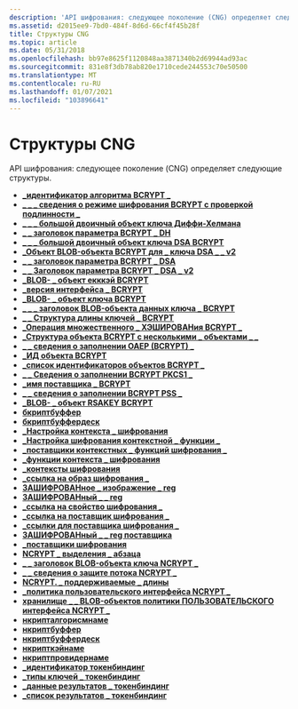 ```yaml
---
description: 'API шифрования: следующее поколение (CNG) определяет следующие структуры.'
ms.assetid: d2015ee9-7bd0-484f-8d6d-66cf4f45b28f
title: Структуры CNG
ms.topic: article
ms.date: 05/31/2018
ms.openlocfilehash: bb97e8625f1120848aa3871340b2d69944ad93ac
ms.sourcegitcommit: 831e8f3db78ab820e1710cede244553c70e50500
ms.translationtype: MT
ms.contentlocale: ru-RU
ms.lasthandoff: 01/07/2021
ms.locfileid: "103896641"
---
```

# <a name="cng-structures"></a>Структуры CNG

API шифрования: следующее поколение (CNG) определяет следующие структуры.

-   [**\_идентификатор алгоритма BCRYPT \_**](/windows/desktop/api/Bcrypt/ns-bcrypt-bcrypt_algorithm_identifier)
-   [**\_ \_ \_ сведения о режиме шифрования BCRYPT с проверкой подлинности \_**](/windows/desktop/api/Bcrypt/ns-bcrypt-bcrypt_authenticated_cipher_mode_info)
-   [**\_ \_ \_ большой двоичный объект ключа Диффи-Хелмана**](/windows/desktop/api/Bcrypt/ns-bcrypt-bcrypt_dh_key_blob)
-   [**\_ \_ заголовок параметра BCRYPT \_ DH**](/windows/desktop/api/Bcrypt/ns-bcrypt-bcrypt_dh_parameter_header)
-   [**\_ \_ \_ большой двоичный объект ключа DSA BCRYPT**](/windows/desktop/api/Bcrypt/ns-bcrypt-bcrypt_dsa_key_blob)
-   [**\_Объект BLOB-объекта BCRYPT для \_ ключа DSA \_ \_ v2**](/windows/desktop/api/Bcrypt/ns-bcrypt-bcrypt_dsa_key_blob_v2)
-   [**\_ \_ заголовок параметра BCRYPT \_ DSA**](/windows/desktop/api/Bcrypt/ns-bcrypt-bcrypt_dsa_parameter_header)
-   [**\_ \_ Заголовок параметра BCRYPT \_ DSA \_ v2**](/windows/desktop/api/Bcrypt/ns-bcrypt-bcrypt_dsa_parameter_header_v2)
-   [**\_BLOB- \_ объект екккэй BCRYPT**](/windows/desktop/api/Bcrypt/ns-bcrypt-bcrypt_ecckey_blob)
-   [**\_версия интерфейса \_ BCRYPT**](/windows/desktop/api/Bcrypt/ns-bcrypt-bcrypt_interface_version)
-   [**\_BLOB- \_ объект ключа BCRYPT**](/windows/desktop/api/Bcrypt/ns-bcrypt-bcrypt_key_blob)
-   [**\_ \_ \_ заголовок BLOB-объекта данных ключа \_ BCRYPT**](/windows/desktop/api/Bcrypt/ns-bcrypt-bcrypt_key_data_blob_header)
-   [**\_ \_ Структура длины ключей \_ BCRYPT**](/windows/desktop/api/Bcrypt/ns-bcrypt-bcrypt_key_lengths_struct)
-   [**\_Операция множественного \_ ХЭШИРОВАНия BCRYPT \_**](/windows/desktop/api/Bcrypt/ns-bcrypt-bcrypt_multi_hash_operation)
-   [**\_Структура объекта BCRYPT с несколькими \_ объектами \_ \_**](/windows/desktop/api/Bcrypt/ns-bcrypt-bcrypt_multi_object_length_struct)
-   [**\_ \_ сведения о заполнении OAEP (BCRYPT) \_**](/windows/desktop/api/Bcrypt/ns-bcrypt-bcrypt_oaep_padding_info)
-   [**\_ИД объекта BCRYPT**](/windows/desktop/api/Bcrypt/ns-bcrypt-bcrypt_oid)
-   [**\_список идентификаторов объектов BCRYPT \_**](/windows/desktop/api/Bcrypt/ns-bcrypt-bcrypt_oid_list)
-   [**\_ \_ Сведения о заполнении BCRYPT PKCS1 \_**](/windows/desktop/api/Bcrypt/ns-bcrypt-bcrypt_pkcs1_padding_info)
-   [**\_имя поставщика \_ BCRYPT**](/windows/desktop/api/Bcrypt/ns-bcrypt-bcrypt_provider_name)
-   [**\_ \_ сведения о заполнении BCRYPT PSS \_**](/windows/desktop/api/Bcrypt/ns-bcrypt-bcrypt_pss_padding_info)
-   [**\_BLOB- \_ объект RSAKEY BCRYPT**](/windows/desktop/api/Bcrypt/ns-bcrypt-bcrypt_rsakey_blob)
-   [**бкриптбуффер**](/previous-versions/windows/desktop/legacy/aa375368(v=vs.85))
-   [**бкриптбуффердеск**](/previous-versions/windows/desktop/legacy/aa375370(v=vs.85))
-   [**\_Настройка контекста \_ шифрования**](/windows/desktop/api/Bcrypt/ns-bcrypt-crypt_context_config)
-   [**\_Настройка шифрования контекстной \_ функции \_**](/windows/desktop/api/Bcrypt/ns-bcrypt-crypt_context_function_config)
-   [**\_поставщики контекстных \_ функций шифрования \_**](/windows/desktop/api/Bcrypt/ns-bcrypt-crypt_context_function_providers)
-   [**\_функции контекста \_ шифрования**](/windows/desktop/api/Bcrypt/ns-bcrypt-crypt_context_functions)
-   [**\_контексты шифрования**](/windows/desktop/api/Bcrypt/ns-bcrypt-crypt_contexts)
-   [**\_ссылка на образ шифрования \_**](/windows/desktop/api/Bcrypt/ns-bcrypt-crypt_image_ref)
-   [**ЗАШИФРОВАНное \_ изображение \_ reg**](/windows/desktop/api/Bcrypt/ns-bcrypt-crypt_image_reg)
-   [**ЗАШИФРОВАНный \_ \_ reg**](/windows/desktop/api/Bcrypt/ns-bcrypt-crypt_interface_reg)
-   [**\_ссылка на свойство шифрования \_**](/windows/desktop/api/Bcrypt/ns-bcrypt-crypt_property_ref)
-   [**\_ссылка на поставщик шифрования \_**](/windows/desktop/api/Bcrypt/ns-bcrypt-crypt_provider_ref)
-   [**\_ссылки для поставщика шифрования \_**](/windows/desktop/api/Bcrypt/ns-bcrypt-crypt_provider_refs)
-   [**ЗАШИФРОВАНный \_ \_ reg поставщика**](/windows/desktop/api/Bcrypt/ns-bcrypt-crypt_provider_reg)
-   [**\_поставщики шифрования**](/windows/desktop/api/Bcrypt/ns-bcrypt-crypt_providers)
-   [**NCRYPT \_ выделения \_ абзаца**](/windows/desktop/api/Ncrypt/ns-ncrypt-ncrypt_alloc_para)
-   [**\_ \_ заголовок BLOB-объекта ключа NCRYPT \_**](/windows/desktop/api/Ncrypt/ns-ncrypt-ncrypt_key_blob_header)
-   [**\_ \_ сведения о защите потока NCRYPT \_**](/windows/desktop/api/NCryptprotect/ns-ncryptprotect-ncrypt_protect_stream_info)
-   [**NCRYPT. \_ поддерживаемые \_ длины**](/windows/desktop/api/Ncrypt/ns-ncrypt-ncrypt_supported_lengths)
-   [**\_политика пользовательского интерфейса NCRYPT \_**](/windows/desktop/api/Ncrypt/ns-ncrypt-ncrypt_ui_policy)
-   [**хранилище \_ \_ BLOB-объектов политики ПОЛЬЗОВАТЕЛЬСКОГО интерфейса NCRYPT \_**](ncrypt-ui-policy-blob.md)
-   [**нкрипталгорисмнаме**](/windows/desktop/api/Ncrypt/ns-ncrypt-ncryptalgorithmname)
-   [**нкриптбуффер**](https://msdn.microsoft.com/library/Aa376245(v=VS.85).aspx)
-   [**нкриптбуффердеск**](https://msdn.microsoft.com/library/Aa376244(v=VS.85).aspx)
-   [**нкрипткэйнаме**](/windows/desktop/api/Ncrypt/ns-ncrypt-ncryptkeyname)
-   [**нкриптпровидернаме**](/windows/desktop/api/Ncrypt/ns-ncrypt-ncryptprovidername)
-   [**\_идентификатор токенбиндинг**](/windows/desktop/api/tokenbinding/ns-tokenbinding-tokenbinding_identifier)
-   [**\_типы ключей \_ токенбиндинг**](/windows/desktop/api/tokenbinding/ns-tokenbinding-tokenbinding_key_types)
-   [**\_данные результатов \_ токенбиндинг**](/windows/desktop/api/tokenbinding/ns-tokenbinding-tokenbinding_result_data)
-   [**\_список результатов \_ токенбиндинг**](/windows/desktop/api/tokenbinding/ns-tokenbinding-tokenbinding_result_list)

 

 
